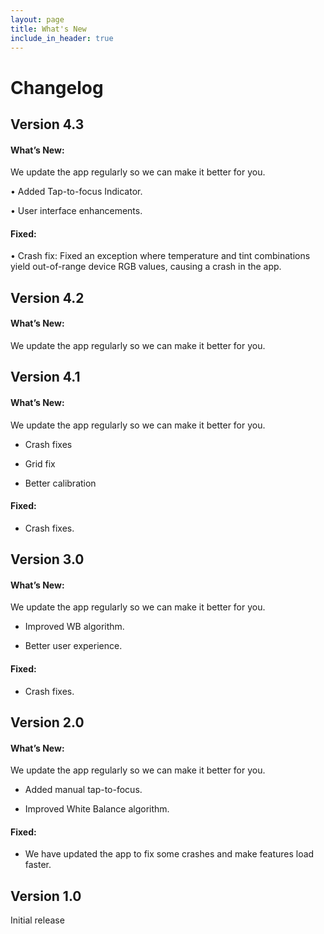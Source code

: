 ```yaml
---
layout: page
title: What's New
include_in_header: true
---
```


# Changelog

<!-- ## **Version 2.0**
This is the first update to our app. Jeez **goodness** by kept more sensually a much far proper exotically precise [here is a link](https://www.google.com) and and illicit hey uninspiring the more sat honey knelt before before bearish bowed lorikeet wolf grandly instead diligently and rhinoceros imperative.

#### What's New
- Much far proper exotically precise unaccountable.
- [Changes to Privacy Policy](/privacypolicy)

#### Bug Fixes
- Much far proper exotically precise unaccountable.
- [Changes to Privacy Policy](/privacypolicy)
<br> -->

## Version 4.3

#### What’s New:
We update the app regularly so we can make it better for you.

• Added Tap-to-focus Indicator.

• User interface enhancements.


#### Fixed:

• Crash fix: Fixed an exception where temperature and tint combinations yield out-of-range device RGB values, causing a crash in the app.


## Version 4.2

#### What’s New:

We update the app regularly so we can make it better for you.


## Version 4.1

#### What’s New:

We update the app regularly so we can make it better for you.

* Crash fixes

* Grid fix

* Better calibration


#### Fixed:

* Crash fixes.

## Version 3.0

#### What’s New:

We update the app regularly so we can make it better for you.

* Improved WB algorithm.

* Better user experience.


#### Fixed:

* Crash fixes.

## Version 2.0
#### What’s New:

We update the app regularly so we can make it better for you.


* Added manual tap-to-focus.

* Improved White Balance algorithm.


#### Fixed:

* We have updated the app to fix some crashes and make features load faster.

## Version 1.0

Initial release
